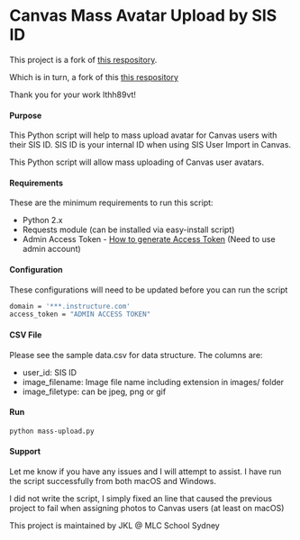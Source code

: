 # Canvas Mass Avatar Upload by SIS ID

This project is a fork of [this respository](https://github.com/lthh89vt/CanvasMassAvatarUploadSISID).

Which is in turn, a fork of this [this respository](https://github.com/unsupported/canvas/tree/master/api/bulk_assign_avatars/python)

Thank you for your work lthh89vt!

#### Purpose
This Python script will help to mass upload avatar for Canvas users with their SIS ID.
SIS ID is your internal ID when using SIS User Import in Canvas.

This Python script will allow mass uploading of Canvas user avatars. 

#### Requirements
These are the minimum requirements to run this script:
  - Python 2.x
  - Requests module (can be installed via easy-install script)
  - Admin Access Token - [How to generate Access Token](https://guides.instructure.com/m/4214/l/40399-how-do-i-obtain-an-api-access-token-for-an-account) (Need to use admin account)

#### Configuration
These configurations will need to be updated before you can run the script
```sh
domain = '***.instructure.com'
access_token = "ADMIN ACCESS TOKEN"
```

#### CSV File

Please see the sample data.csv for data structure. The columns are:
  - user_id: SIS ID
  - image_filename: Image file name including extension in images/ folder
  - image_filetype: can be jpeg, png or gif

#### Run

```sh
python mass-upload.py
```

#### Support
Let me know if you have any issues and I will attempt to assist. I have run the script successfully from both macOS and Windows. 

I did not write the script, I simply fixed an line that caused the previous project to fail when assigning photos to Canvas users (at least on macOS)

This project is maintained by JKL @ MLC School Sydney

